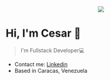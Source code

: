 <div id="header" align="center">
  <img src="https://github.com/CesarGorge/CesarGorge/assets/84981857/ad1487ea-2482-4ac4-9a1a-f11304daa4a4" />
</div>
<div>
<h1> Hi, I'm Cesar 👋  </h1>
  <blockquote><p>I'm Fullstack Developer💻  </p></blockquote>
</div>
<ul>
  <li>Contact me: 
    <a href="https://www.linkedin.com/in/cesar-gorge-a53819236/="> 
     Linkedin
    </a> 
  </li>
  <li>Based in Caracas, Venezuela </li>
</ul>
